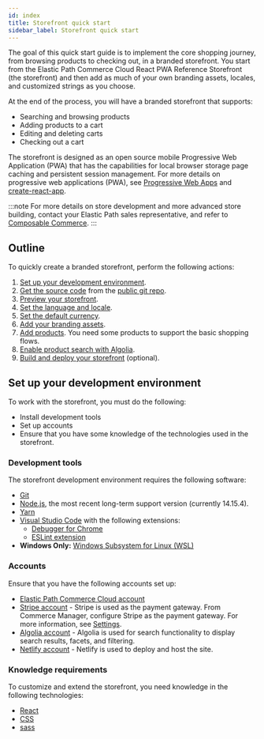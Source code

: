 ```yaml
---
id: index
title: Storefront quick start
sidebar_label: Storefront quick start
---
```


The goal of this quick start guide is to implement the core shopping journey, from browsing products to checking out, in a branded storefront. You start from the Elastic Path Commerce Cloud React PWA Reference Storefront (the storefront) and then add as much of your own branding assets, locales, and customized strings as you choose.

At the end of the process, you will have a branded storefront that supports:

* Searching and browsing products
* Adding products to a cart
* Editing and deleting carts
* Checking out a cart

The storefront is designed as an open source mobile Progressive Web Application (PWA) that has the capabilities for local browser storage page caching and persistent session management. For more details on progressive web applications (PWA), see [Progressive Web Apps](https://web.dev/progressive-web-apps/) and [create-react-app](https://github.com/facebook/create-react-app).

:::note
For more details on store development and more advanced store building, contact your Elastic Path sales representative, and refer to [Composable Commerce](https://www.elasticpath.com/composable-commerce).
:::

## Outline

To quickly create a branded storefront, perform the following actions:

1. [Set up your development environment](#set-up-your-development-environment).
1. [Get the source code](./set-up-the-storefront.md#get-the-source-code) from the [public git repo](https://github.com/elasticpath/epcc-react-pwa-reference-storefront).
1. [Preview your storefront](./set-up-the-storefront.md#view-the-storefront).
1. [Set the language and locale](./brand-the-storefront.md#set-the-language-and-locale).
1. [Set the default currency](./brand-the-storefront.md#set-the-default-currency).
1. [Add your branding assets](./brand-the-storefront.md#add-your-branding-assets).
1. [Add products](add-products-search.md). You need some products to support the basic shopping flows.
1. [Enable product search with Algolia](add-products-search.md).
1. [Build and deploy your storefront](build-and-deploy-the-storefront.md) (optional).

## Set up your development environment

To work with the storefront, you must do the following:

* Install development tools
* Set up accounts
* Ensure that you have some knowledge of the technologies used in the storefront.

### Development tools

The storefront development environment requires the following software:

* [Git](https://git-scm.com/downloads)
* [Node.js](https://nodejs.org/en/download/), the most recent long-term support version (currently 14.15.4).
* [Yarn](https://yarnpkg.com/en/)
* [Visual Studio Code](https://code.visualstudio.com/) with the following extensions:
    * [Debugger for Chrome](https://marketplace.visualstudio.com/items?itemName=msjsdiag.debugger-for-chrome)
    * [ESLint extension](https://marketplace.visualstudio.com/items?itemName=dbaeumer.vscode-eslint)
* **Windows Only:** [Windows Subsystem for Linux (WSL)](https://docs.microsoft.com/en-us/windows/wsl/about)

### Accounts

Ensure that you have the following accounts set up:

* [Elastic Path Commerce Cloud account](https://dashboard.elasticpath.com/login)
* [Stripe account](https://stripe.com/docs/dashboard) - Stripe is used as the payment gateway. From Commerce Manager, configure Stripe as the payment gateway. For more information, see [Settings](../../../dashboard/settings/payment-gateway.md).
* [Algolia account](https://www.algolia.com/) - Algolia is used for search functionality to display search results, facets, and filtering.
* [Netlify account](https://www.netlify.com/) - Netlify is used to deploy and host the site.

### Knowledge requirements

To customize and extend the storefront, you need knowledge in the following technologies:

* [React](https://reactjs.org/)
* [CSS](https://en.wikipedia.org/wiki/Cascading_Style_Sheets)
* [sass](https://sass-lang.com/)
